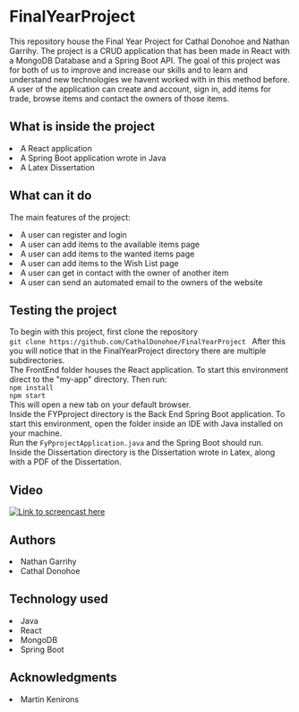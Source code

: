 # FinalYearProject
This repository house the Final Year Project for Cathal Donohoe and Nathan Garrihy. The project is a CRUD application that has been made in React with a MongoDB Database and a Spring Boot API. The goal of this project was for both of us to improve and increase our skills and to learn and understand new technologies we havent worked with in this method before. A user of the application can create and account, sign in, add items for trade, browse items and contact the owners of those items.

## What is inside the project
<li> A React application
<li> A Spring Boot application wrote in Java
<li> A Latex Dissertation

## What can it do
The main features of the project: <br>
<li> A user can register and login
<li> A user can add items to the available items page
<li> A user can add items to the wanted items page
<li> A user can add items to the Wish List page
<li> A user can get in contact with the owner of another item
<li> A user can send an automated email to the owners of the website

## Testing the project
To begin with this project, first clone the repository <br>
```git clone https://github.com/CathalDonohoe/FinalYearProject ```
After this you will notice that in the FinalYearProject directory there are multiple subdirectories. <br>
The FrontEnd folder houses the React application. To start this environment direct to the "my-app" directory. Then run: <br>
```npm install``` <br>
```npm start``` <br>
This will open a new tab on your default browser. <br>
Inside the FYPproject directory is the Back End Spring Boot application. To start this environment, open the folder inside an IDE with Java installed on your machine. <br>
Run the ```FyPprojectApplication.java``` and the Spring Boot should run. <br>
Inside the Dissertation directory is the Dissertation wrote in Latex, along with a PDF of the Dissertation.

## Video
[![Link to screencast here](https://img.youtube.com/vi/https://youtu.be/tls4ONw545c/0.jpg)](https://youtu.be/tls4ONw545c)

## Authors
<li> Nathan Garrihy
<li> Cathal Donohoe

## Technology used
<li> Java
<li> React
<li> MongoDB
<li> Spring Boot

## Acknowledgments
<li> Martin Kenirons

